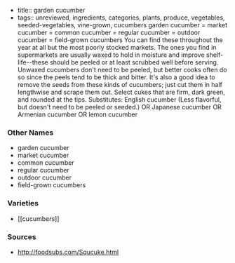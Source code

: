 - title:: garden cucumber
- tags:: unreviewed, ingredients, categories, plants, produce, vegetables, seeded-vegetables, vine-grown, cucumbers
garden cucumber = market cucumber = common cucumber = regular cucumber = outdoor cucumber = field-grown cucumbers You can find these throughout the year at all but the most poorly stocked markets. The ones you find in supermarkets are usually waxed to hold in moisture and improve shelf-life--these should be peeled or at least scrubbed well before serving. Unwaxed cucumbers don't need to be peeled, but better cooks often do so since the peels tend to be thick and bitter. It's also a good idea to remove the seeds from these kinds of cucumbers; just cut them in half lengthwise and scrape them out. Select cukes that are firm, dark green, and rounded at the tips. Substitutes: English cucumber (Less flavorful, but doesn't need to be peeled or seeded.) OR Japanese cucumber OR Armenian cucumber OR lemon cucumber

### Other Names

* garden cucumber
* market cucumber
* common cucumber
* regular cucumber
* outdoor cucumber
* field-grown cucumbers

### Varieties

* [[cucumbers]]

### Sources
* http://foodsubs.com/Squcuke.html
